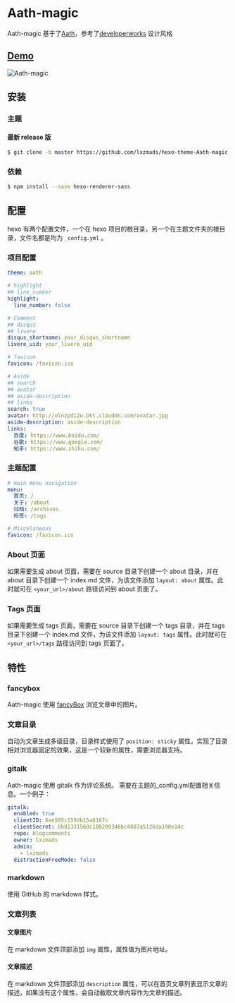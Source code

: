 # Aath-magic

Aath-magic 基于了[Aath](https://github.com/lewis-geek/hexo-theme-Aath)，参考了[developerworks](https://www.ibm.com/developerworks/cn) 设计风格

## [Demo](https://lxzmads.github.io/)

![Aath-magic](https://raw.githubusercontent.com/lxzmads/picbed/master/20190812153600.png)

## 安装

### 主题

#### 最新 release 版

```bash
$ git clone -b master https://github.com/lxzmads/hexo-theme-Aath-magic.git themes/aath-magic
```

### 依赖

```bash
$ npm install --save hexo-renderer-sass
```

## 配置

hexo 有两个配置文件，一个在 hexo 项目的根目录，另一个在主题文件夹的根目录，文件名都是均为 `_config.yml` 。

### 项目配置

```yaml
theme: aath

# highlight
## line_number
highlight:
  line_number: false

# Comment
## disqus
## livere
disqus_shortname: your_disqus_shortname
livere_uid: your_livere_uid

# favicon
favicon: /favicon.ico

# Aside
## search
## avatar
## aside-description
## links
search: true
avatar: http://olnzpdi2u.bkt.clouddn.com/avatar.jpg
aside-description: aside-description
links:
  百度: https://www.baidu.com/
  谷歌: https://www.google.com/
  知乎: https://www.zhihu.com/
```

### 主题配置

```yaml
# main menu navigation
menu:
  首页: /
  关于: /about
  归档: /archives
  标签: /tags

# Miscelaneous
favicon: /favicon.ico
```

### About 页面

如果需要生成 about 页面，需要在 source 目录下创建一个 about 目录，并在 about 目录下创建一个 index.md 文件，为该文件添加 `layout: about` 属性。此时就可在 `<your_url>/about` 路径访问到 about 页面了。

### Tags 页面

如果需要生成 tags 页面，需要在 source 目录下创建一个 tags 目录，并在 tags 目录下创建一个 index.md 文件，为该文件添加 `layout: tags` 属性。此时就可在 `<your_url>/tags` 路径访问到 tags 页面了。

## 特性

### fancybox

Aath-magic 使用 [fancyBox](http://fancyapps.com/fancybox/) 浏览文章中的图片。

### 文章目录

自动为文章生成多级目录，目录样式使用了 `position: sticky` 属性，实现了目录相对浏览器固定的效果，这是一个较新的属性，需要浏览器支持。

### gitalk

Aath-magic 使用 gitalk 作为评论系统。 需要在主题的_config.yml配置相关信息。一个例子：

```yml
gitalk:
  enabled: true
  clientID: 6ae565c159db15a6167c
  clientSecret: 6b81331560c108209346bc4807a5126da190e14c
  repo: blogcomments
  owner: lxzmads
  admin: 
    - lxzmads
  distractionFreeMode: false
```

### markdown

使用 GitHub 的 markdown 样式。

### 文章列表

#### 文章图片

在 markdown 文件顶部添加 `img` 属性，属性值为图片地址。

#### 文章描述

在 markdown 文件顶部添加 `description` 属性，可以在首页文章列表显示文章的描述，如果没有这个属性，会自动截取文章内容作为文章的描述。
